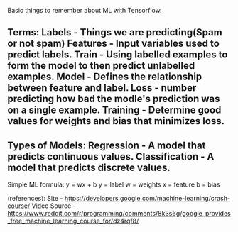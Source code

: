 Basic things to remember about ML with Tensorflow.

Terms:
Labels - Things we are predicting(Spam or not spam)
Features - Input variables used to predict labels.
Train - Using labelled examples to form the model to then predict unlabelled examples.
Model - Defines the relationship between feature and label.
Loss - number predicting how bad the modle's prediction was on a single example.
Training - Determine good values for weights and bias that minimizes loss.
--
Types of Models:
Regression - A model that predicts continuous values.
Classification - A model that predicts discrete values.
-- 
Simple ML formula:
y = wx + b
y = label
w = weights
x = feature
b = bias






(references):
Site - https://developers.google.com/machine-learning/crash-course/
Video Source - https://www.reddit.com/r/programming/comments/8k3s6g/google_provides_free_machine_learning_course_for/dz4rqf8/